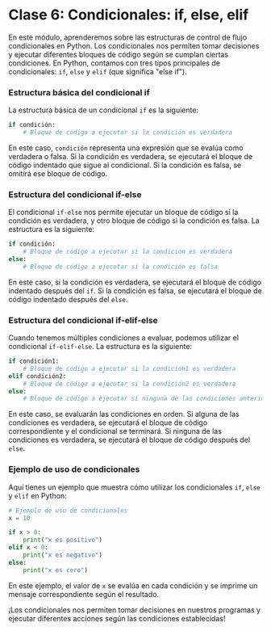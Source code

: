 # Clase 6: Condicionales: if, else, elif

En este módulo, aprenderemos sobre las estructuras de control de flujo condicionales en Python. Los condicionales nos permiten tomar decisiones y ejecutar diferentes bloques de código según se cumplan ciertas condiciones. En Python, contamos con tres tipos principales de condicionales: `if`, `else` y `elif` (que significa "else if").

### Estructura básica del condicional if

La estructura básica de un condicional `if` es la siguiente:

```python
if condición:
    # Bloque de código a ejecutar si la condición es verdadera
```

En este caso, `condición` representa una expresión que se evalúa como verdadera o falsa. Si la condición es verdadera, se ejecutará el bloque de código indentado que sigue al condicional. Si la condición es falsa, se omitirá ese bloque de código.

### Estructura del condicional if-else

El condicional `if-else` nos permite ejecutar un bloque de código si la condición es verdadera, y otro bloque de código si la condición es falsa. La estructura es la siguiente:

```python
if condición:
    # Bloque de código a ejecutar si la condición es verdadera
else:
    # Bloque de código a ejecutar si la condición es falsa
```

En este caso, si la condición es verdadera, se ejecutará el bloque de código indentado después del `if`. Si la condición es falsa, se ejecutará el bloque de código indentado después del `else`.

### Estructura del condicional if-elif-else

Cuando tenemos múltiples condiciones a evaluar, podemos utilizar el condicional `if-elif-else`. La estructura es la siguiente:

```python
if condición1:
    # Bloque de código a ejecutar si la condición1 es verdadera
elif condición2:
    # Bloque de código a ejecutar si la condición2 es verdadera
else:
    # Bloque de código a ejecutar si ninguna de las condiciones anteriores es verdadera
```

En este caso, se evaluarán las condiciones en orden. Si alguna de las condiciones es verdadera, se ejecutará el bloque de código correspondiente y el condicional se terminará. Si ninguna de las condiciones es verdadera, se ejecutará el bloque de código después del `else`.

### Ejemplo de uso de condicionales

Aquí tienes un ejemplo que muestra cómo utilizar los condicionales `if`, `else` y `elif` en Python:

```python
# Ejemplo de uso de condicionales
x = 10

if x > 0:
    print("x es positivo")
elif x < 0:
    print("x es negativo")
else:
    print("x es cero")
```

En este ejemplo, el valor de `x` se evalúa en cada condición y se imprime un mensaje correspondiente según el resultado.

¡Los condicionales nos permiten tomar decisiones en nuestros programas y ejecutar diferentes acciones según las condiciones establecidas!
